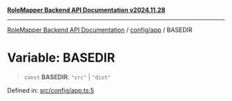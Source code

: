 [**RoleMapper Backend API Documentation v2024.11.28**](../../../README.md)

***

[RoleMapper Backend API Documentation](../../../modules.md) / [config/app](../README.md) / BASEDIR

# Variable: BASEDIR

> `const` **BASEDIR**: `"src"` \| `"dist"`

Defined in: [src/config/app.ts:5](https://github.com/FlowCraft-AG/RoleMapper/blob/de0e51be3f89e6fa69f76597242a3d3e3b4ee01f/backend/src/config/app.ts#L5)
